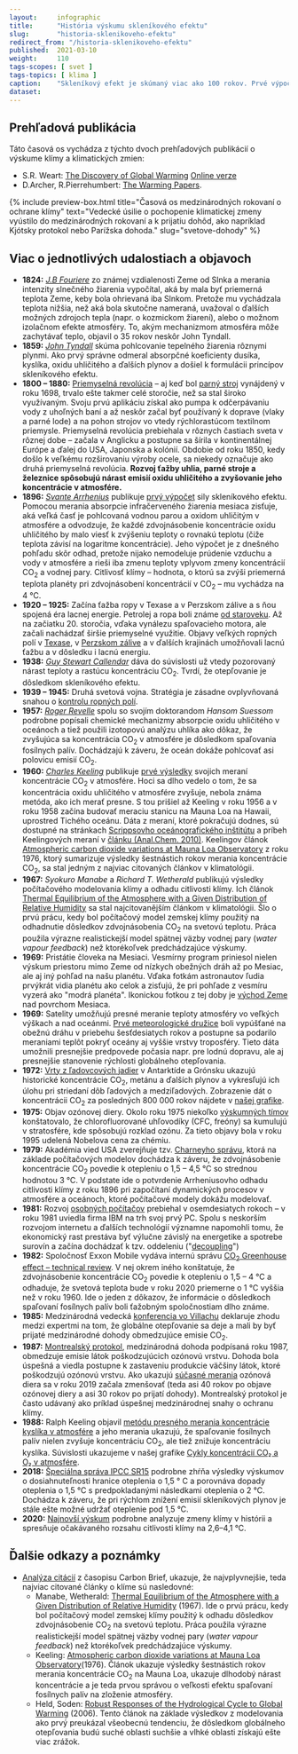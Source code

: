 ```yaml
---
layout:     infographic
title:      "História výskumu skleníkového efektu"
slug:       "historia-sklenikoveho-efektu"
redirect_from: "/historia-sklenikoveho-efektu"
published:  2021-03-10
weight:     110
tags-scopes: [ svet ]
tags-topics: [ klima ]
caption:    "Skleníkový efekt je skúmaný viac ako 100 rokov. Prvé výpočty sily skleníkového efektu sa objavili v 19. storočí, meranie a výpočty v priebehu 20. storočia ich ďalej spresnili."
dataset:
---
```


## Prehľadová publikácia

Táto časová os vychádza z týchto dvoch prehľadových publikácií o výskume klímy a klimatických zmien:

* S.R. Weart: [The Discovery of Global Warming](https://www.hup.harvard.edu/catalog.php?isbn=9780674031890) [Online verze](https://history.aip.org/climate/method.htm)
* D.Archer, R.Pierrehumbert: [The Warming Papers](https://www.wiley.com/en-us/The+Warming+Papers%3A+The+Scientific+Foundation+for+the+Climate+Change+Forecast-p-9781405196161).


{% include preview-box.html
    title="Časová os medzinárodných rokovaní o ochrane klímy"
    text="Vedecké úsilie o pochopenie klimatickej zmeny vyústilo do medzinárodných rokovaní a k prijatiu dohôd, ako napríklad Kjótsky protokol nebo Parížska dohoda."
    slug="svetove-dohody"
%}

## Viac o jednotlivých udalostiach a objavoch

* **1824:** *[J.B Fouriere](https://en.wikipedia.org/wiki/Joseph_Fourier#Discovery_of_the_greenhouse_effect)* zo známej vzdialenosti Zeme od Slnka a merania intenzity slnečného žiarenia vypočítal, aká by mala byť priemerná teplota Zeme, keby bola ohrievaná iba Slnkom. Pretože mu vychádzala teplota nižšia, než aká bola skutočne nameraná, uvažoval o ďalších možných zdrojoch tepla (napr. o kozmickom žiarení), alebo o možnom izolačnom efekte atmosféry. To, akým mechanizmom atmosféra môže zachytávať teplo, objavil o 35 rokov neskôr John Tyndall.
* **1859:** *[John Tyndall](https://en.wikipedia.org/wiki/John_Tyndall#Molecular_physics_of_radiant_heat)* skúma pohlcovanie tepelného žiarenia rôznymi plynmi. Ako prvý správne odmeral absorpčné koeficienty dusíka, kyslíka, oxidu uhličitého a ďalších plynov a došiel k formulácii princípov skleníkového efektu.
* **1800 – 1880:** [Priemyselná revolúcia](https://en.wikipedia.org/wiki/Industrial_Revolution) – aj keď bol [parný stroj](https://en.wikipedia.org/wiki/Steam_engine) vynájdený v roku 1698, trvalo ešte takmer celé storočie, než sa stal široko využívaným. Svoju prvú aplikáciu získal ako pumpa k odčerpávaniu vody z uhoľných baní a až neskôr začal byť používaný k doprave (vlaky a parné lode) a na pohon strojov vo vtedy rýchlorastúcom textilnom priemysle. Priemyselná revolúcia prebiehala v rôznych častiach sveta v rôznej dobe – začala v Anglicku a postupne sa šírila v kontinentálnej Európe a ďalej do USA, Japonska a kolónií. Obdobie od roku 1850, kedy došlo k veľkému rozširovaniu výroby ocele, sa niekedy označuje ako druhá priemyselná revolúcia. **Rozvoj ťažby uhlia, parné stroje a železnice spôsobujú nárast emisií oxidu uhličitého a zvyšovanie jeho koncentrácie v atmosfére.**
* **1896:** *[Svante Arrhenius](https://en.wikipedia.org/wiki/Svante_Arrhenius#Greenhouse_effect)* publikuje [prvý výpočet](https://www.tandfonline.com/doi/abs/10.1080/14786449608620846) sily skleníkového efektu. Pomocou merania absorpcie infračerveného žiarenia mesiaca zisťuje, aká veľká časť je pohlcovaná vodnou parou a oxidom uhličitým v atmosfére a odvodzuje, že každé zdvojnásobenie koncentrácie oxidu uhličitého by malo viesť k zvýšeniu teploty o rovnakú teplotu (čiže teplota závisí na logaritme koncentrácie). Jeho výpočet je z dnešného pohľadu skôr odhad, pretože nijako nemodeluje prúdenie vzduchu a vody v atmosfére a rieši iba zmenu teploty vplyvom zmeny koncentrácií CO<sub>2</sub> a vodnej pary. Citlivosť klímy – hodnota, o ktorú sa zvýši priemerná teplota planéty pri zdvojnásobení koncentrácií v CO<sub>2</sub> – mu vychádza na 4 °C.
* **1920 – 1925:** Začína ťažba ropy v Texase a v Perzskom zálive a s ňou spojená éra lacnej energie. Petrolej a ropa boli známe [od staroveku](https://en.wikipedia.org/wiki/Petroleum#History). Až na začiatku 20. storočia, vďaka vynálezu spaľovacieho motora, ale začali nachádzať širšie priemyselné využitie. Objavy veľkých ropných polí v [Texase](https://en.wikipedia.org/wiki/Texas_oil_boom), v [Perzskom zálive](https://courses.lumenlearning.com/suny-hccc-worldhistory2/chapter/the-discovery-of-oil-in-the-middle-east/) a v ďalších krajinách umožňovali lacnú ťažbu a v dôsledku i lacnú energiu.
* **1938:** *[Guy Stewart Callendar](https://en.wikipedia.org/wiki/Guy_Stewart_Callendar#Research)* dáva do súvislosti už vtedy pozorovaný nárast teploty a rastúcu koncentráciu CO<sub>2</sub>. Tvrdí, že otepľovanie je dôsledkom skleníkového efektu.
* **1939 – 1945:** Druhá svetová vojna. Stratégia je zásadne ovplyvňovaná snahou o [kontrolu ropných polí](https://en.wikipedia.org/wiki/Oil_campaign_of_World_War_II).
* **1957:** *[Roger Revelle](https://en.wikipedia.org/wiki/Roger_Revelle#Global_warming)* spolu so svojím doktorandom *Hansom Suessom* podrobne popísali chemické mechanizmy absorpcie oxidu uhličitého v oceánoch a tiež použili izotopovú analýzu uhlíka ako dôkaz, že zvyšujúca sa koncentrácia CO<sub>2</sub> v atmosfére je dôsledkom spaľovania fosílnych palív. Dochádzajú k záveru, že oceán dokáže pohlcovať asi polovicu emisií CO<sub>2</sub>.
* **1960:** *[Charles Keeling](https://en.wikipedia.org/wiki/Charles_David_Keeling#Work_with_Scripps_Institution_of_Oceanography,_1958%E2%80%932005)* publikuje [prvé výsledky](https://scrippsco2.ucsd.edu/assets/publications/keeling_tellus_1960.pdf) svojich meraní koncentrácie CO<sub>2</sub> v atmosfére. Hoci sa dlho vedelo o tom, že sa koncentrácia oxidu uhličitého v atmosfére zvyšuje, nebola známa metóda, ako ich merať presne. S tou prišiel až Keeling v roku 1956 a v roku 1958 začína budovať meraciu stanicu na Mauna Loa na Hawaii, uprostred Tichého oceánu. Dáta z meraní, ktoré pokračujú dodnes, sú dostupné na stránkach [Scrippsovho oceánografického inštitútu](https://scrippsco2.ucsd.edu/data/atmospheric_co2/primary_mlo_co2_record.html) a príbeh Keelingových meraní v [článku (Anal.Chem. 2010)](https://pubs.acs.org/doi/pdf/10.1021/ac1001492). Keelingov článok [Atmospheric carbon dioxide variations at Mauna Loa Observatory](https://onlinelibrary.wiley.com/doi/abs/10.1111/j.2153-3490.1976.tb00701.x) z roku 1976, ktorý sumarizuje výsledky šestnástich rokov merania koncentrácie CO<sub>2</sub>, sa stal jedným z najviac citovaných článkov v klimatológii.
* **1967:** *Syokuro Manabe* a *Richard T. Wetherald* publikujú výsledky počítačového modelovania klímy a odhadu citlivosti klímy. Ich článok [Thermal Equilibrium of the Atmosphere with a Given Distribution of Relative Humidity](https://journals.ametsoc.org/jas/article/24/3/241/17328/Thermal-Equilibrium-of-the-Atmosphere-with-a-Given) sa stal najcitovanějším článkom v klimatológii. Šlo o prvú prácu, kedy bol počítačový model zemskej klímy použitý na odhadnutie dôsledkov zdvojnásobenia CO<sub>2</sub> na svetovú teplotu. Práca použila výrazne realistickejší model spätnej väzby vodnej pary (_water vapour feedback_) než ktorékoľvek predchádzajúce výskumy.
* **1969:** Pristátie človeka na Mesiaci. Vesmírny program priniesol nielen výskum priestoru mimo Zeme od nízkych obežných dráh až po Mesiac, ale aj iný pohľad na našu planétu. Vďaka fotkám astronautov ľudia prvýkrát vidia planétu ako celok a zisťujú, že pri pohľade z vesmíru vyzerá ako "modrá planéta". Ikonickou fotkou z tej doby je [východ Zeme](https://en.wikipedia.org/wiki/Earthrise) nad povrchom Mesiaca.
* **1969:** Satelity umožňujú presné meranie teploty atmosféry vo veľkých výškach a nad oceánmi. [Prvé meteorologické družice](https://en.wikipedia.org/wiki/Weather_satellite#History) boli vypúšťané na obežnú dráhu v priebehu šesťdesiatych rokov a postupne sa podarilo meraniami teplôt pokryť oceány aj vyššie vrstvy troposféry. Tieto dáta umožnili presnejšie predpovede počasia napr. pre lodnú dopravu, ale aj presnejšie stanovenie rýchlosti globálneho otepľovania.
* **1972:** [Vrty z ľadovcových jadier](https://en.wikipedia.org/wiki/Ice_core#History) v Antarktíde a Grónsku ukazujú historické koncentrácie CO<sub>2</sub>, metánu a ďalších plynov a vykresľujú ich úlohu pri striedaní dôb ľadových a medziľadových. Zobrazenie dát o koncentrácii CO<sub>2</sub> za posledných 800 000 rokov nájdete v [našej grafike](/infografiky/koncentracia-co2).
* **1975:** Objav ozónovej diery. Okolo roku 1975 niekoľko [výskumných tímov](https://en.wikipedia.org/wiki/Ozone_depletion#Research_history) konštatovalo, že chlorofluorované uhľovodíky (CFC, freóny) sa kumulujú v stratosfére, kde spôsobujú rozklad ozónu. Za tieto objavy bola v roku 1995 udelená Nobelova cena za chémiu.
* **1979:** Akadémia vied USA zverejňuje tzv. [Charneyho správu](/studie/1979-charneyho-sprava), ktorá na základe počítačových modelov dochádza k záveru, že zdvojnásobenie koncentrácie CO<sub>2</sub> povedie k otepleniu o 1,5 – 4,5 °C so strednou hodnotou 3 °C. V podstate ide o potvrdenie Arrheniusovho odhadu citlivosti klímy z roku 1896 pri započítaní dynamických procesov v atmosfére a oceánoch, ktoré počítačové modely dokážu modelovať.
* **1981:** Rozvoj [osobných počítačov](https://en.wikipedia.org/wiki/History_of_personal_computers) prebiehal v osemdesiatych rokoch – v roku 1981 uviedla firma IBM na trh svoj prvý PC. Spolu s neskorším rozvojom internetu a ďalších technológií významne napomohli tomu, že ekonomický rast prestáva byť výlučne závislý na energetike a spotrebe surovín a začína dochádzať k tzv. oddeleniu ("[decoupling](https://www.enviwiki.cz/wiki/Decoupling)")
* **1982:** Spoločnosť Exxon Mobile vydáva internú správu [CO<sub>2</sub> Greenhouse effect – technical review](https://insideclimatenews.org/sites/default/files/documents/1982%20Exxon%20Primer%20on%20CO2%20Greenhouse%20Effect.pdf). V nej okrem iného konštatuje, že zdvojnásobenie koncentrácie CO<sub>2</sub> povedie k otepleniu o 1,5 – 4 °C a odhaduje, že svetová teplota bude v roku 2020 priemerne o 1 °C vyššia než v roku 1960. Ide o jeden z dôkazov, že informácie o dôsledkoch spaľovaní fosílnych palív boli ťažobným spoločnostiam dlho známe.
* **1985:** Medzinárodná vedecká [konferencia vo Villachu](http://what-when-how.com/global-warming/villach-conference-global-warming/) deklaruje zhodu medzi expertmi na tom, že globálne otepľovanie sa deje a mali by byť prijaté medzinárodné dohody obmedzujúce emisie CO<sub>2</sub>.
* **1987:** [Montrealský protokol](https://en.wikipedia.org/wiki/Montreal_Protocol), medzinárodná dohoda podpísaná roku 1987, obmedzuje emisie látok poškodzujúcich ozónovú vrstvu. Dohoda bola úspešná a viedla postupne k zastaveniu produkcie väčšiny látok, ktoré poškodzujú ozónovú vrstvu. Ako ukazujú [súčasné merania](https://ozonewatch.gsfc.nasa.gov/) ozónová diera sa v roku 2019 začala zmenšovať (teda asi 40 rokov po objave ozónovej diery a asi 30 rokov po prijatí dohody). Montrealský protokol je často udávaný ako príklad úspešnej medzinárodnej snahy o ochranu klímy.
* **1988:** Ralph Keeling objavil [metódu presného merania koncentrácie kyslíka v atmosfére](http://bluemoon.ucsd.edu/publications/ralph/34_PhDthesis.pdf) a jeho merania ukazujú, že spaľovanie fosílnych palív nielen zvyšuje koncentráciu CO<sub>2</sub>, ale tiež znižuje koncentráciu kyslíka. Súvislosti ukazujeme v našej grafike [Cykly koncentrácií CO₂ a O₂ v atmosfére](/infografiky/cykly-koncentracie-co2).
* **2018:** [Špeciálna správa IPCC SR15](https://www.ipcc.ch/sr15/) podrobne zhŕňa výsledky výskumov o dosiahnuteľnosti hranice oteplenia o 1,5 ° C a porovnáva dopady oteplenia o 1,5 °C s predpokladanými následkami oteplenia o 2 °C.  Dochádza k záveru, že pri rýchlom znížení emisií skleníkových plynov je stále ešte možné udržať oteplenie pod 1,5 °C.
* **2020:** [Najnovší výskum](https://agupubs.onlinelibrary.wiley.com/doi/10.1029/2019RG000678) podrobne analyzuje zmeny klímy v histórii a spresňuje očakávaného rozsahu <glossary id="citlivost">citlivosti klímy</glossary> na 2,6–4,1 °C.

## Ďalšie odkazy a poznámky

* [Analýza citácií](https://www.carbonbrief.org/the-most-influential-climate-change-papers-of-all-time) z časopisu Carbon Brief, ukazuje, že najvplyvnejšie, teda najviac citované články o klíme sú nasledovné:
  * Manabe, Wetherald: [Thermal Equilibrium of the Atmosphere with a Given Distribution of Relative Humidity](https://journals.ametsoc.org/jas/article/24/3/241/17328/Thermal-Equilibrium-of-the-Atmosphere-with-a-Given) (1967). Ide o prvú prácu, kedy bol počítačový model zemskej klímy použitý k odhadu dôsledkov zdvojnásobenie CO<sub>2</sub> na svetovú teplotu. Práca použila výrazne realistickejší model spätnej väzby vodnej pary (_water vapour feedback_) než ktorékoľvek predchádzajúce výskumy.
  * Keeling: [Atmospheric carbon dioxide variations at Mauna Loa Observatory](https://onlinelibrary.wiley.com/doi/abs/10.1111/j.2153-3490.1976.tb00701.x)(1976). Článok ukazuje výsledky šestnástich rokov merania koncentrácie CO<sub>2</sub> na Mauna Loa, ukazuje dlhodobý nárast koncentrácie a je teda prvou správou o veľkosti efektu spaľovaní fosílnych palív na zloženie atmosféry.
  * Held, Soden: [Robust Responses of the Hydrological Cycle to Global Warming](https://www.gfdl.noaa.gov/bibliography/related_files/ih0601.pdf) (2006). Tento článok na základe výsledkov z modelovania ako prvý preukázal všeobecnú tendenciu, že dôsledkom globálneho otepľovania budú suché oblasti suchšie a vlhké oblasti získajú ešte viac zrážok.
